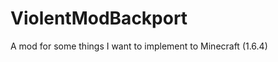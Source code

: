 ViolentModBackport
==================

A mod for some things I want to implement to Minecraft (1.6.4)
